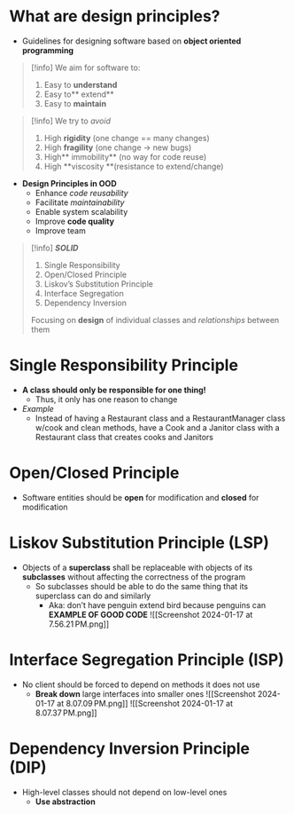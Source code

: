 # What are design principles?
* Guidelines for designing software based on **object oriented programming** 
>[!info] We aim for software to:
>1) Easy to **understand**
>2) Easy to** extend**
>3) Easy to **maintain**

> [!info] We try to *avoid*
> 1) High **rigidity** (one change == many changes)
> 2) High **fragility** (one change → new bugs)
> 3) High** immobility** (no way for code reuse)
> 4) High **viscosity **(resistance to extend/change)

* **Design Principles in OOD**
	* Enhance *code reusability*
	* Facilitate *maintainability*
	* Enable system scalability
	* Improve **code quality**
	* Improve team 

> [!info] ***SOLID***
> 1) Single Responsibility
> 2) Open/Closed Principle
> 3) Liskov’s Substitution Principle
> 4) Interface Segregation
> 5) Dependency Inversion
> 
> Focusing on **design** of individual classes and *relationships* between them

# Single Responsibility Principle
* **A class should only be responsible for one thing!**
	* Thus, it only has one reason to change
* *Example*
	* Instead of having a Restaurant class and a RestaurantManager class w/cook and clean methods, have a Cook and a Janitor class with a Restaurant class that creates cooks and Janitors

# Open/Closed Principle
* Software entities should be **open** for modification and **closed** for modification

# Liskov Substitution Principle (LSP)
* Objects of a **superclass** shall be replaceable with objects of its **subclasses** without affecting the correctness of the program
	* So subclasses should be able to do the same thing that its superclass can do and similarly
		* Aka: don’t have penguin extend bird because penguins can
	**EXAMPLE OF GOOD CODE**
![[Screenshot 2024-01-17 at 7.56.21 PM.png]]

# Interface Segregation Principle (ISP)
* No client should be forced to depend on methods it does not use
	* **Break down** large interfaces into smaller ones
![[Screenshot 2024-01-17 at 8.07.09 PM.png]]
![[Screenshot 2024-01-17 at 8.07.37 PM.png]]
# Dependency Inversion Principle (DIP)
* High-level classes should not depend on low-level ones
	* **Use abstraction**